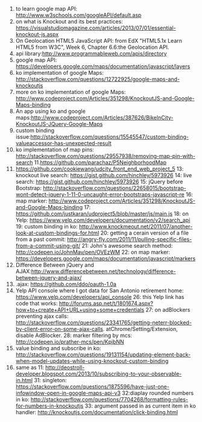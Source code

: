 1. to learn google map API: http://www.w3schools.com/googleAPI/default.asp
2. on what is Knockout and its best practices: https://visualstudiomagazine.com/articles/2013/07/01/essential-knockout-js.aspx
3. On Geolocation HTML5 JavaScript API: from EdX "HTML5.1x Learn HTML5 from W3C", Week 6, Chapter 6.6:the Geolocation API.
4. api library:http://www.programmableweb.com/apis/directory
5. google map API: https://developers.google.com/maps/documentation/javascript/layers
6. ko implementation of google Maps: http://stackoverflow.com/questions/12722925/google-maps-and-knockoutjs
7. more on ko implementation of google Maps: http://www.codeproject.com/Articles/351298/KnockoutJS-and-Google-Maps-binding
8. An app using ko and google maps:http://www.codeproject.com/Articles/387626/BikeInCity-KnockoutJS-JQuery-Google-Maps
9. custom binding issue:http://stackoverflow.com/questions/15545547/custom-binding-valueaccessor-has-unexpected-result
10. ko implementation of map pins: http://stackoverflow.com/questions/29557938/removing-map-pin-with-search
11.https://github.com/parachaz/P5NeighborhoodMap
12. https://github.com/cookiewang/udcity_front_end_web_project_5
13: knockout live search: https://gist.github.com/hinchley/5973926
14: live search: https://gist.github.com/hinchley/5973926
15: jQuery before Bootstrap: http://stackoverflow.com/questions/22658015/bootstrap-wont-detect-jquery-1-11-0-uncaught-error-bootstraps-javascript-re
16: map marker: http://www.codeproject.com/Articles/351298/KnockoutJS-and-Google-Maps-binding
17: https://github.com/justkaran/udproject5/blob/master/js/main.js
18: on Yelp: https://www.yelp.com/developers/documentation/v2/search_api
19: custom binding in ko: http://www.knockmeout.net/2011/07/another-look-at-custom-bindings-for.html
20: getting a cerain version of a file from a past commit: http://angry-fly.com/2011/11/pulling-specific-files-from-a-commit-using-git/
21: John's awesome search method: http://codepen.io/JohnMav/pen/OVEzWM
22: on map marker: https://developers.google.com/maps/documentation/javascript/markers
23. Difference Between jQuery and AJAX:http://www.differencebetween.net/technology/difference-between-jquery-and-ajax/
24. .ajax: https://github.com/ddo/oauth-1.0a
25. Yelp API console where I got data for San Antonio retirement home: https://www.yelp.com/developers/api_console
26: this Yelp link has code that works: http://forums.asp.net/t/1801674.aspx?how+to+create+API+URL+using+some+credentials
27: on adBlockers preventing ajax calls: http://stackoverflow.com/questions/23341765/getting-neterr-blocked-by-client-error-on-some-ajax-calls. atChrome/Setting/Extension, disable AdBlocker.
28: marker filtering by mcs: http://codepen.io/prather-mcs/pen/KpjbNN
29. value binding and subscribe in ko: http://stackoverflow.com/questions/19131154/updating-element-back-when-model-updates-while-using-knockout-custom-binding
30. same as 11: http://deostroll-developer.blogspot.com/2013/10/subscribing-to-your-observable-in.html
31: singleton: https://stackoverflow.com/questions/1875596/have-just-one-infowindow-open-in-google-maps-api-v3
32:diaplay rounded numbers in ko: http://stackoverflow.com/questions/7704268/formatting-rules-for-numbers-in-knockoutjs
33: argument passed in as current item in ko handler: http://knockoutjs.com/documentation/click-binding.html